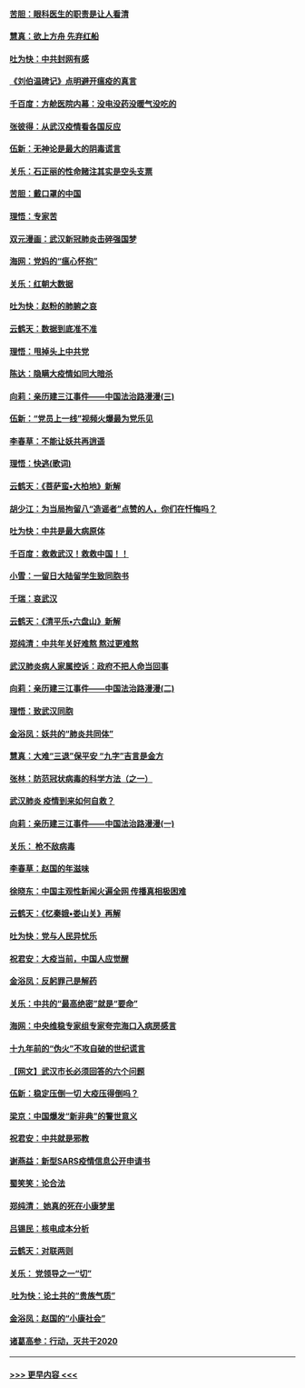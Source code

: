#### [苦胆：眼科医生的职责是让人看清](../pages/nsc993/n11853840.md?t=02082031) 
#### [慧真：欲上方舟 先弃红船](../pages/nsc993/n11853483.md?t=02082031) 
#### [吐为快：中共封网有感](../pages/nsc993/n11852575.md?t=02082031) 
#### [《刘伯温碑记》点明避开瘟疫的真言](../pages/nsc993/n11852128.md?t=02082031) 
#### [千百度：方舱医院内幕：没电没药没暖气没吃的](../pages/nsc993/n11850211.md?t=02082031) 
#### [张彼得：从武汉疫情看各国反应](../pages/nsc993/n11850102.md?t=02082031) 
#### [伍新：无神论是最大的阴毒谎言](../pages/nsc993/n11846129.md?t=02082031) 
#### [关乐：石正丽的性命赌注其实是空头支票](../pages/nsc993/n11846109.md?t=02082031) 
#### [苦胆：戴口罩的中国](../pages/nsc993/n11845576.md?t=02082031) 
#### [理悟：专家苦](../pages/nsc993/n11845564.md?t=02082031) 
#### [双元漫画：武汉新冠肺炎击碎强国梦](../pages/nsc993/n11843320.md?t=02082031) 
#### [海网：党妈的“瘟心怀抱”](../pages/nsc993/n11840740.md?t=02082031) 
#### [关乐：红朝大数据](../pages/nsc993/n11840675.md?t=02082031) 
#### [吐为快：赵粉的肺腑之哀](../pages/nsc993/n11840618.md?t=02082031) 
#### [云鹤天：数据到底准不准](../pages/nsc993/n11840325.md?t=02082031) 
#### [理悟：甩掉头上中共党](../pages/nsc993/n11838826.md?t=02082031) 
#### [陈达：隐瞒大疫情如同大暗杀](../pages/nsc993/n11838771.md?t=02082031) 
#### [向莉：亲历建三江事件——中国法治路漫漫(三)](../pages/nsc993/n11831825.md?t=02082031) 
#### [伍新：“党员上一线”视频火爆最为党乐见](../pages/nsc993/n11838200.md?t=02082031) 
#### [李春草：不能让妖共再逍遥](../pages/nsc993/n11838102.md?t=02082031) 
#### [理悟：快逃(歌词)](../pages/nsc993/n11838083.md?t=02082031) 
#### [云鹤天：《菩萨蛮▪大柏地》新解](../pages/nsc993/n11838059.md?t=02082031) 
#### [胡少江：为当局拘留八“造谣者”点赞的人，你们在忏悔吗？](../pages/nsc993/n11836801.md?t=02082031) 
#### [吐为快：中共是最大病原体](../pages/nsc993/n11836748.md?t=02082031) 
#### [千百度：救救武汉！救救中国！！](../pages/nsc993/n11836145.md?t=02082031) 
#### [小雪：一留日大陆留学生致同胞书](../pages/nsc993/n11834624.md?t=02082031) 
#### [千瑞：哀武汉](../pages/nsc993/n11833647.md?t=02082031) 
#### [云鹤天：《清平乐▪六盘山》新解](../pages/nsc993/n11833611.md?t=02082031) 
#### [郑纯清：中共年关好难熬 熬过更难熬](../pages/nsc993/n11833489.md?t=02082031) 
#### [武汉肺炎病人家属控诉：政府不把人命当回事](../pages/nsc993/n11833205.md?t=02082031) 
#### [向莉：亲历建三江事件——中国法治路漫漫(二)](../pages/nsc993/n11829102.md?t=02082031) 
#### [理悟：致武汉同胞](../pages/nsc993/n11831522.md?t=02082031) 
#### [金浴凤：妖共的“肺炎共同体”](../pages/nsc993/n11829448.md?t=02082031) 
#### [慧真：大难“三退”保平安 “九字”吉言是金方](../pages/nsc993/n11829501.md?t=02082031) 
#### [张林：防范冠状病毒的科学方法（之一）](../pages/nsc993/n11828618.md?t=02082031) 
#### [武汉肺炎 疫情到来如何自救？](../pages/nsc993/n11827632.md?t=02082031) 
#### [向莉：亲历建三江事件——中国法治路漫漫(一)](../pages/nsc993/n11827190.md?t=02082031) 
#### [关乐： 枪不敌病毒](../pages/nsc993/n11826746.md?t=02082031) 
#### [李春草：赵国的年滋味](../pages/nsc993/n11826321.md?t=02082031) 
#### [徐晓东：中国主观性新闻火遍全网 传播真相极困难](../pages/nsc993/n11826508.md?t=02082031) 
#### [云鹤天：《忆秦娥▪娄山关》再解](../pages/nsc993/n11824682.md?t=02082031) 
#### [吐为快：党与人民异忧乐](../pages/nsc993/n11824660.md?t=02082031) 
#### [祝君安：大疫当前，中国人应觉醒](../pages/nsc993/n11821946.md?t=02082031) 
#### [金浴凤：反躬罪己是解药](../pages/nsc993/n11820280.md?t=02082031) 
#### [关乐：中共的“最高绝密”就是“要命”](../pages/nsc993/n11816946.md?t=02082031) 
#### [海网：中央维稳专家组专家夸完海口入病房感言](../pages/nsc993/n11815138.md?t=02082031) 
#### [十九年前的“伪火”不攻自破的世纪谎言](../pages/nsc993/n11813238.md?t=02082031) 
#### [【网文】武汉市长必须回答的六个问题](../pages/nsc993/n11813848.md?t=02082031) 
#### [伍新：稳定压倒一切 大疫压得倒吗？](../pages/nsc993/n11812634.md?t=02082031) 
#### [梁京：中国爆发“新非典”的警世意义](../pages/nsc993/n11812554.md?t=02082031) 
#### [祝君安：中共就是邪教](../pages/nsc993/n11812431.md?t=02082031) 
#### [谢燕益：新型SARS疫情信息公开申请书](../pages/nsc993/n11808840.md?t=02082031) 
#### [蜀笑笑：论合法](../pages/nsc993/n11808064.md?t=02082031) 
#### [郑纯清： 她真的死在小康梦里](../pages/nsc993/n11806623.md?t=02082031) 
#### [吕锡民：核电成本分析](../pages/nsc993/n11806284.md?t=02082031) 
#### [云鹤天：对联两则](../pages/nsc993/n11805957.md?t=02082031) 
#### [关乐： 党领导之一“切”](../pages/nsc993/n11804505.md?t=02082031) 
#### [ 吐为快：论土共的“贵族气质”](../pages/nsc993/n11804490.md?t=02082031) 
#### [金浴凤：赵国的“小康社会”](../pages/nsc993/n11804452.md?t=02082031) 
#### [诸葛高参：行动，灭共于2020](../pages/nsc993/n11804120.md?t=02082031) 

----
#### [ >>> 更早内容 <<< ](../indexes/nsc993-earlier.md)
